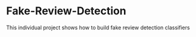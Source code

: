 # Fake-Review-Detection
This individual project shows how to build fake review detection classifiers
